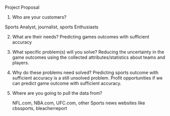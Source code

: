 Project Proposal

1)	Who are your customers?

Sports Analyst, journalist, sports Enthusiasts	

2) 	What are their needs? 
	Predicting games outcomes with sufficient accuracy

3)	What specific problem(s) will you solve?
Reducing the uncertainty in the game outcomes using the collected attributes/statistics about teams and players.	

4) 	Why do these problems need solved?
Predicting sports outcome with sufficient accuracy is a still unsolved problem. Profit opportunities if we can predict game outcome with sufficient accuracy. 	

5)	Where are you going to pull the data from?
	
	NFL.com, NBA.com, UFC.com, other Sports news websites like cbssports, bleacherreport

